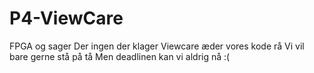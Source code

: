 ﻿# P4-ViewCare
FPGA og sager
Der ingen der klager
Viewcare æder vores kode rå
Vi vil bare gerne stå på tå
Men deadlinen kan vi aldrig nå :(